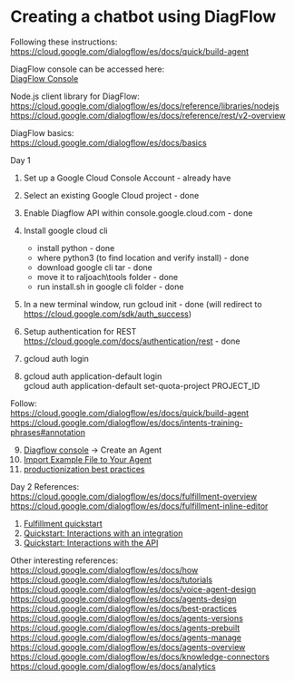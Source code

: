 # Creating a chatbot using DiagFlow
Following these instructions:
https://cloud.google.com/dialogflow/es/docs/quick/build-agent

DiagFlow console can be accessed here: <br/>
[DiagFlow Console](https://dialogflow.cloud.google.com/)

Node.js client library for DiagFlow: <br/>
https://cloud.google.com/dialogflow/es/docs/reference/libraries/nodejs
https://cloud.google.com/dialogflow/es/docs/reference/rest/v2-overview

DiagFlow basics: <br/>
https://cloud.google.com/dialogflow/es/docs/basics

Day 1
1. Set up a Google Cloud Console Account - already have
2. Select an existing Google Cloud project - done
3. Enable Diagflow API within console.google.cloud.com - done
4. Install google cloud cli
   - install python - done
   - where python3 (to find location and verify install) - done
   - download google cli tar - done
   - move it to raljoach\tools folder - done
   - run install.sh in google cli folder - done
5. In a new terminal window, run 
   gcloud init - done (will redirect to https://cloud.google.com/sdk/auth_success)

6. Setup authentication for REST
   https://cloud.google.com/docs/authentication/rest - done

7. gcloud auth login
8. gcloud auth application-default login <br/>
   gcloud auth application-default set-quota-project PROJECT_ID


Follow: <br/>
https://cloud.google.com/dialogflow/es/docs/quick/build-agent <br/>
https://cloud.google.com/dialogflow/es/docs/intents-training-phrases#annotation

9. [Diagflow console](https://dialogflow.cloud.google.com/) -> Create an Agent
10. [Import Example File to Your Agent](https://cloud.google.com/dialogflow/es/docs/quick/build-agent#import-the-example-file-to-your-agent)
11. [productionization best practices](https://cloud.google.com/dialogflow/es/docs/best-practices#prod)

Day 2
References: <br/>
https://cloud.google.com/dialogflow/es/docs/fulfillment-overview
https://cloud.google.com/dialogflow/es/docs/fulfillment-inline-editor

1. [Fulfillment quickstart](https://cloud.google.com/dialogflow/es/docs/best-practices#prod)
2. [Quickstart: Interactions with an integration](https://cloud.google.com/dialogflow/es/docs/quick/integration)
3. [Quickstart: Interactions with the API](https://cloud.google.com/dialogflow/es/docs/quick/api)


Other interesting references:
https://cloud.google.com/dialogflow/es/docs/how
https://cloud.google.com/dialogflow/es/docs/tutorials
https://cloud.google.com/dialogflow/es/docs/voice-agent-design
https://cloud.google.com/dialogflow/es/docs/agents-design
https://cloud.google.com/dialogflow/es/docs/best-practices
https://cloud.google.com/dialogflow/es/docs/agents-versions
https://cloud.google.com/dialogflow/es/docs/agents-prebuilt
https://cloud.google.com/dialogflow/es/docs/agents-manage
https://cloud.google.com/dialogflow/es/docs/agents-overview
https://cloud.google.com/dialogflow/es/docs/knowledge-connectors
https://cloud.google.com/dialogflow/es/docs/analytics

 
